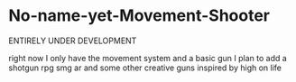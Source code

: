 # No-name-yet-Movement-Shooter
ENTIRELY UNDER DEVELOPMENT

right now I only have the movement system and a basic gun
I plan to add a shotgun rpg smg ar and some other creative guns inspired by high on life
